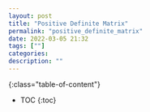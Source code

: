 ```yaml
---
layout: post
title: "Positive Definite Matrix"
permalink: "positive_definite_matrix"
date: 2022-03-05 21:32
tags: [""]
categories:
description: ""
---
```


{:class="table-of-content"}
* TOC 
{:toc}



